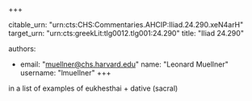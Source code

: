 +++


citable_urn: "urn:cts:CHS:Commentaries.AHCIP:Iliad.24.290.xeN4arH"
target_urn: "urn:cts:greekLit:tlg0012.tlg001:24.290"
title: "Iliad 24.290"

authors:
- email: "muellner@chs.harvard.edu"
  name: "Leonard Muellner"
  username: "lmuellner"
+++

<p>in a list of examples of eukhesthai + dative (sacral)</p>